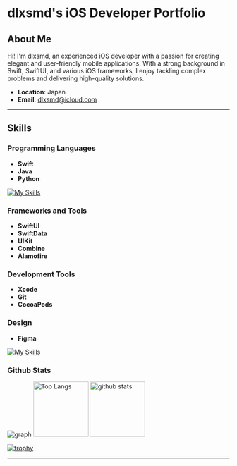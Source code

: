 # dlxsmd's iOS Developer Portfolio

## About Me

Hi! I'm dlxsmd, an experienced iOS developer with a passion for creating elegant and user-friendly mobile applications. With a strong background in Swift, SwiftUI, and various iOS frameworks, I enjoy tackling complex problems and delivering high-quality solutions.

- **Location**: Japan
- **Email**: dlxsmd@icloud.com

---

## Skills

### Programming Languages
- **Swift**
- **Java**
- **Python**
  
[![My Skills](https://skillicons.dev/icons?i=swift,java,python)](https://skillicons.dev)

### Frameworks and Tools
- **SwiftUI**
- **SwiftData**
- **UIKit**
- **Combine**
- **Alamofire**

### Development Tools
- **Xcode**
- **Git**
- **CocoaPods**

### Design
- **Figma**
  
[![My Skills](https://skillicons.dev/icons?i=figma)](https://skillicons.dev)


### Github Stats
<p align="left"> 
   <img alt="graph" src="http://github-profile-summary-cards.vercel.app/api/cards/profile-details?username=dlxsmd&theme=nord_bright" />
  <img alt="Top Langs" height="125px" src="https://github-readme-stats.vercel.app/api/top-langs/?username=dlxsmd&layout=compact&show_icons=true" />
  <img alt="github stats" height="125px" src="https://github-readme-stats.vercel.app/api?username=dlxsmd&show_icons=ture" />
</p>

[![trophy](https://github-profile-trophy.vercel.app/?username=dlxsmd&row=1&column=7
)](https://github.com/dlxsmd/github-profile-trophy)

---

